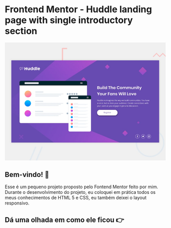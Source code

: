 # Frontend Mentor - Huddle landing page with single introductory section

![Design preview for the Huddle landing page with single introductory section](./design/desktop-preview.jpg)

## Bem-vindo! 👋

Esse é um pequeno projeto proposto pelo Fontend Mentor feito por mim. 
Durante o desenvolvimento do projeto, eu coloquei em prática todos os meus conhecimentos de HTML 5 e CSS, eu também deixei o layout responsivo.

## Dá uma olhada em como ele ficou 👉 

